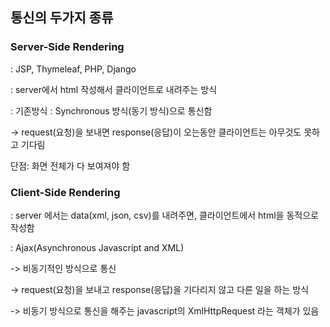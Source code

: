 ## 통신의 두가지 종류



### Server-Side Rendering

: JSP, Thymeleaf, PHP, Django

: server에서 html 작성해서 클라이언트로 내려주는 방식

: 기존방식 : Synchronous 방식(동기 방식)으로 통신함

-> request(요청)을 보내면 response(응답)이 오는동안 클라이언트는  아무것도 못하고 기다림 

단점: 화면 전체가 다 보여져야 함

### Client-Side Rendering

: server 에서는 data(xml, json, csv)를 내려주면, 클라이언트에서 html을 동적으로 작성함

: Ajax(Asynchronous Javascript and XML)

-> 비동기적인 방식으로 통신

-> request(요청)을 보내고 response(응답)을 기다리지 않고 다른 일을 하는 방식

-> 비동기 방식으로 통신을 해주는 javascript의 XmlHttpRequest 라는 객체가 있음